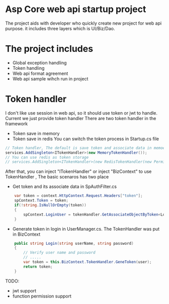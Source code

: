 # Asp Core web api startup project
The project aids with developer who quickly create new project for web api purpose. it includes three layers which is UI/Biz/Dao.

# The project includes
- Global exception handling
- Token handling
- Web api format agreement
- Web api sample wihch run in project

# Token handler
I don't like use session in web api, so it should use token or jwt to handle. Current we just provide token handler
  There are two token handler in the framework
- Token save in memory
- Token save in redis
You can switch the token process in Startup.cs file
```c#
// Token handler, The default is save token and associate data in memoery.
services.AddSingleton<ITokenHandler>(new MemoryTokenHandler());
// You can use redis as token storage
// services.AddSingleton<ITokenHandler>(new RedisTokenHandler(new PermissionRedisHelper(settingModel.PermissionRedis, settingModel.RedisPrefix), "token"));
```
After that, you can inject "ITokenHandler" or inject "BizContext" to use TokenHandler , The basic scenaros has two place
- Get token and its associate data in SpAuthFilter.cs
```c#
	var token = context.HttpContext.Request.Headers["token"];
	spContext.Token = token;
	if(!string.IsNullOrEmpty(token))
	{
		spContext.LoginUser = tokenHandler.GetAssociateObjectByToken<LoginUser>(token);
	}
```
- Generate token in login in UserManager.cs. The TokenHandler was put in BizContext
```c#
    public string Login(string userName, string password)
    {
        // Verify user name and password
        // .....
        var token = this.BizContext.TokenHandler.GeneToken(user);
        return token;
    }
```

TODO:
- jwt support
- function permission support
